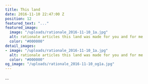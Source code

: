 ```yaml
---
title: This land
date: 2016-11-10 22:47:00 Z
position: 12
featured_text: "..."
featured_image:
  image: "/uploads/rationale_2016-11-10_1a.jpg"
  alt: rationale articles this land was made for you and for me
  color: "#000000"
detail_images:
- image: "/uploads/rationale_2016-11-10_1a.jpg"
  alt: rationale articles this land was made for you and for me
  color: "#000000"
og_image: "/uploads/rationale_2016-11-10_og1a.jpg"
---
```


...
